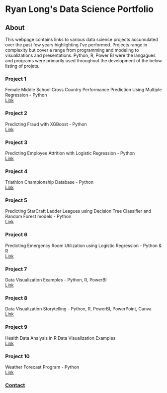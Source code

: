 # Ryan Long's Data Science Portfolio

## About
This webpage contains links to various data science projects accumulated over the past few years highlighting I've performed. Projects range in complexity but cover a range from programming and modeling to visualizations and presentations. Python, R, Power BI were the langagues and programs were primarily used throughout the development of the below listing of projets.

### Project 1
Female Middle School Cross Country Performance Prediction Using Multiple Regression - Python  
[Link](https://github.com/rplong402/portfolio/tree/main/Project_01)

### Project 2
Predicting Fraud with XGBoost - Python  
[Link](https://github.com/rplong402/portfolio/tree/main/Project_02)

### Project 3
Predicting Employee Attrition with Logistic Regression - Python  
[Link](https://github.com/rplong402/portfolio/tree/main/Project_03)

### Project 4
Triathlon Championship Database - Python  
[Link](https://github.com/rplong402/portfolio/tree/main/Project_04)

### Project 5
Predicting StarCraft Ladder Leagues using Decision Tree Classifier and Random Forest models - Python  
[Link](https://github.com/rplong402/portfolio/tree/main/Project_05)

### Project 6
Predicting Emergency Room Utilization using Logistic Regression - Python & R  
[Link](https://github.com/rplong402/portfolio/tree/main/Project_06)

### Project 7
Data Visualization Examples - Python, R, PowerBI  
[Link](https://github.com/rplong402/portfolio/tree/main/Project_07)

### Project 8
Data Visualization Storytelling - Python, R, PowerBI, PowerPoint, Canva  
[Link](https://github.com/rplong402/portfolio/tree/main/Project_08)

### Project 9
Health Data Analysis in R Data Visualization Examples  
[Link](https://github.com/rplong402/portfolio/tree/main/Project_09)

### Project 10
Weather Forecast Program - Python  
[Link](https://github.com/rplong402/portfolio/tree/main/Project_10)



### [Contact](mailto:rlong@my365.bellevue.edu)
